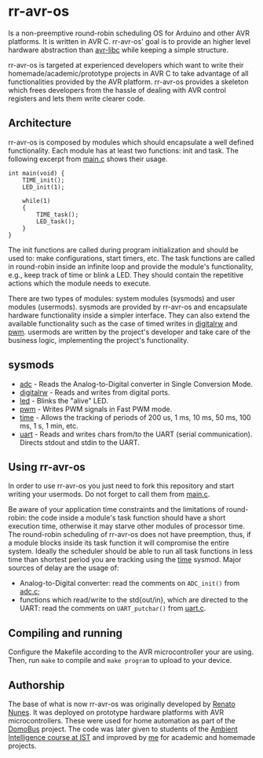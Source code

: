 rr-avr-os
=========

Is a non-preemptive round-robin scheduling OS for Arduino and other AVR platforms. It is written in AVR C. rr-avr-os' goal is to provide an higher level hardware abstraction than [avr-libc](http://www.nongnu.org/avr-libc) while keeping a simple structure. 

rr-avr-os is targeted at experienced developers which want to write their homemade/academic/prototype projects in AVR C to take advantage of all functionalities provided by the AVR platform. rr-avr-os provides a skeleton which frees developers from the hassle of dealing with AVR control registers and lets them write clearer code.

Architecture
------------
rr-avr-os is composed by modules which should encapsulate a well defined functionality. Each module has at least two functions: init and task. The following excerpt from [main.c](/main.c) shows their usage.

	int main(void) {
		TIME_init();
		LED_init(1);
	
		while(1)
		{
			TIME_task();
			LED_task();
		}
	}


The init functions are called during program initialization and should be used to: make configurations, start timers, etc. The task functions are called in round-robin inside an infinite loop and provide the module's functionality, e.g., keep track of time or blink a LED. They should contain the repetitive actions which the module needs to execute.

There are two types of modules: system modules (sysmods) and user modules (usermods). sysmods are provided by rr-avr-os and encapsulate hardware functionality inside a simpler interface. They can also extend the available functionality such as the case of timed writes in [digitalrw](/sysmods/digitalrw.h) and [pwm](/sysmods/pwm.h). usermods are written by the project's developer and take care of the business logic, implementing the project's functionality.

sysmods
-------
* [adc](/sysmods/adc.h) - Reads the Analog-to-Digital converter in Single Conversion Mode.
* [digitalrw](/sysmods/digitalrw.h) - Reads and writes from digital ports.
* [led](/sysmods/led.h) - Blinks the "alive" LED.
* [pwm](/sysmods/pwm.h) - Writes PWM signals in Fast PWM mode.
* [time](/sysmods/time.c) - Allows the tracking of periods of 200 us, 1 ms, 10 ms, 50 ms, 100 ms, 1 s, 1 min, etc.
* [uart](/sysmods/uart.h) - Reads and writes chars from/to the UART (serial communication). Directs stdout and stdin to the UART.

Using rr-avr-os
---------------
In order to use rr-avr-os you just need to fork this repository and start writing your usermods. Do not forget to call them from [main.c](/main.c).

Be aware of your application time constraints and the limitations of round-robin: the code inside a module's task function should have a short execution time, otherwise it may starve other modules of processor time. The round-robin scheduling of rr-avr-os does not have preemption, thus, if a module blocks inside its task function it will compromise the entire system. Ideally the scheduler should be able to run all task functions in less time than shortest period you are tracking using the [time](/sysmods/time.c) sysmod. Major sources of delay are the usage of: 
* Analog-to-Digital converter: read the comments on `ADC_init()` from [adc.c](/sysmods/adc.c);
* functions which read/write to the std{out/in}, which are directed to the UART: read the comments on `UART_putchar()` from [uart.c](/sysmods/uart.c).

Compiling and running
---------------------
Configure the Makefile according to the AVR microcontroller your are using. Then, run `make` to compile and `make program` to upload to your device.

Authorship
----------
The base of what is now rr-avr-os was originally developed by [Renato Nunes](https://fenix.ist.utl.pt/homepage/ist12102). It was deployed on prototype hardware platforms with AVR microcontrollers. These were used for home automation as part of the [DomoBus](http://domobus.net/) project. The code was later given to students of the [Ambient Intelligence course at IST](https://fenix.ist.utl.pt/publico/degreeSite/viewCurricularCourse.faces?organizeBy=groups&hideCourses=false&action=null&degreeCurricularPlanID=432&showRules=false&executionYearID=2258&degreeID=147&curricularCourseID=17606&contentContextPath_PATH=/cursos/meic-a/plano-curricular&locale=en_EN) and improved by [me](https://github.com/dllud) for academic and homemade projects.

